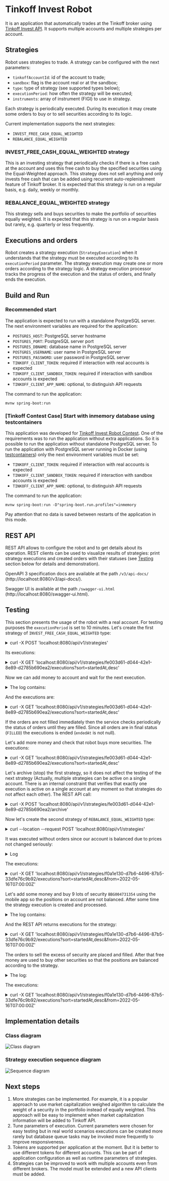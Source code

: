 # Tinkoff Invest Robot

It is an application that automatically trades at the Tinkoff broker using
[Tinkoff Invest API](https://github.com/Tinkoff/investAPI).
It supports multiple accounts and multiple strategies per account.

## Strategies

Robot uses strategies to trade. A strategy can be configured with the next parameters:

* `tinkoffAccountId`: id of the account to trade;
* `sandbox`: flag is the account real or at the sandbox;
* `type`: type of strategy (see supported types below);
* `executionPeriod`: how often the strategy will be executed;
* `instruments`: array of instrument (FIGI) to use in strategy.

Each strategy is periodically executed. During its execution it may create some orders
to buy or to sell securities according to its logic.

Current implementation supports the next strategies:

* `INVEST_FREE_CASH_EQUAL_WEIGHTED`
* `REBALANCE_EQUAL_WEIGHTED`

### INVEST_FREE_CASH_EQUAL_WEIGHTED strategy

This is an investing strategy that periodically checks if there is a free cash at the account and
uses this free cash to buy the specified securities using the Equal-Weighted approach. This strategy
does not sell anything and only invests free cash that can be added using recurrent auto-replenishment
feature of Tinkoff broker. It is expected that this strategy is run on a regular basis, e.g. daily, weekly or monthly.

### REBALANCE_EQUAL_WEIGHTED strategy

This strategy sells and buys securities to make the portfolio of securities equally weighted.
It is expected that this strategy is run on a regular basis but rarely, e.g. quarterly or less frequently.

## Executions and orders

Robot creates a strategy execution (`StrategyExecution`) when it understands that the strategy must be executed
according to its `executionPeriod` parameter. The strategy execution may create one or more orders according
to the strategy logic. A strategy execution processor tracks the progress of the execution and the status of orders,
and finally ends the execution.

## Build and Run

### Recommended start

The application is expected to run with a standalone PostgreSQL server. The next environment variables
are required for the application:

* `POSTGRES_HOST`: PostgreSQL server hostname
* `POSTGRES_PORT`: PostgreSQL server port
* `POSTGRES_DBNAME`: database name in PostgreSQL server
* `POSTGRES_USERNAME`: user name in PostgreSQL server
* `POSTGRES_PASSWORD`: user password in PostgreSQL server
* `TINKOFF_CLIENT_TOKEN`: required if interaction with real accounts is expected
* `TINKOFF_CLIENT_SANDBOX_TOKEN`: required if interaction with sandbox accounts is expected
* `TINKOFF_CLIENT_APP_NAME`: optional, to distinguish API requests

The command to run the application:
```
mvnw spring-boot:run
```

### [Tinkoff Contest Case] Start with inmemory database using testcontainers

This application was developed for [Tinkoff Invest Robot Contest](https://github.com/Tinkoff/invest-robot-contest).
One of the requirements was to run the application without extra applications.
So it is possible to run the application without standalone PostgreSQL server.
To run the application with PostgreSQL server running in Docker
(using [testcontainers](https://github.com/testcontainers)) only
the next environment variables must be set:
* `TINKOFF_CLIENT_TOKEN`: required if interaction with real accounts is expected
* `TINKOFF_CLIENT_SANDBOX_TOKEN`: required if interaction with sandbox accounts is expected
* `TINKOFF_CLIENT_APP_NAME`: optional, to distinguish API requests

The command to run the application:
```
mvnw spring-boot:run -D"spring-boot.run.profiles"=inmemory
```

Pay attention that no data is saved between restarts of the application in this mode.

## REST API

REST API allows to configure the robot and to get details about its operation. REST clients can be used
to visualize results of strategies: print strategy executions and created orders with their statuses
(see [Testing](#Testing) section below for details and demonstration).

OpenAPI 3 specification docs are available at the path `/v3/api-docs/` (http://localhost:8080/v3/api-docs/).

Swagger UI is available at the path `/swagger-ui.html` (http://localhost:8080/swagger-ui.html).

## Testing

This section presents the usage of the robot with a real account. For testing purposes the `executionPeriod`
is set to 10 minutes. Let's create the first strategy of `INVEST_FREE_CASH_EQUAL_WEIGHTED` type:
<details>
<summary>curl -X POST 'localhost:8080/api/v1/strategies'</summary>

```
curl -X POST 'localhost:8080/api/v1/strategies' \
--header 'Content-Type: application/json' \
--data-raw '{
  "tinkoffAccountId": "2172037018",
  "sandbox": false,
  "type": "INVEST_FREE_CASH_EQUAL_WEIGHTED",
  "executionPeriod": "PT10M",
  "instruments": [
      "BBG004731354",
      "BBG004S682Z6",
      "BBG004730JJ5"
  ]
}'
{
    "id": "fe003d61-d044-42e1-8e89-d2785b690ea2",
    "createdAt": "2022-05-16T11:38:49.429706100Z",
    "updatedAt": "2022-05-16T11:38:49.429706100Z",
    "status": "ACTIVE",
    "tinkoffAccountId": "2172037018",
    "sandbox": false,
    "type": "INVEST_FREE_CASH_EQUAL_WEIGHTED",
    "executionPeriod": "PT10M",
    "instruments": [
        "BBG004731354",
        "BBG004S682Z6",
        "BBG004730JJ5"
    ]
}
```
</details>

Its executions:
<details>
<summary>curl -X GET 'localhost:8080/api/v1/strategies/fe003d61-d044-42e1-8e89-d2785b690ea2/executions?sort=startedAt,desc'</summary>

```
curl -X GET 'localhost:8080/api/v1/strategies/fe003d61-d044-42e1-8e89-d2785b690ea2/executions?sort=startedAt,desc'
{
    "content": [
        {
            "id": "456a9ba0-7c12-4a35-8f58-c346459cfe0f",
            "createdAt": "2022-05-16T11:39:30.892874Z",
            "updatedAt": "2022-05-16T11:39:40.674410Z",
            "strategyId": "fe003d61-d044-42e1-8e89-d2785b690ea2",
            "tinkoffAccountId": "2172037018",
            "sandbox": false,
            "startedAt": "2022-05-16T11:39:30.883880Z",
            "endedAt": "2022-05-16T11:39:40.657627Z",
            "orders": []
        }
    ],
    "pageable": {
        "sort": {
            "empty": false,
            "sorted": true,
            "unsorted": false
        },
        "offset": 0,
        "pageSize": 20,
        "pageNumber": 0,
        "unpaged": false,
        "paged": true
    },
    "last": true,
    "totalElements": 1,
    "totalPages": 1,
    "size": 20,
    "number": 0,
    "sort": {
        "empty": false,
        "sorted": true,
        "unsorted": false
    },
    "first": true,
    "numberOfElements": 1,
    "empty": false
}
```
</details>

Now we can add money to account and wait for the next execution.

<details>
<summary>The log contains:</summary>

```
2022-05-16 14:50:31.061  INFO 23676 --- [   scheduling-1] i.t.service.StrategyService              : Created execution for strategy: strategyId=fe003d61-d044-42e1-8e89-d2785b690ea2, executionId=d1dc1822-f1ba-49b0-8ad1-02d531f7aab4.
2022-05-16 14:50:31.061  INFO 23676 --- [   scheduling-1] i.t.scheduling.StrategyRunnerTask        : StrategyRunnerTask executed in 0 millis.
2022-05-16 14:50:32.349  INFO 23676 --- [        queue-1] r.y.t.d.c.i.LoggingTaskLifecycleListener : consuming task: id=2, attempt=1
2022-05-16 14:50:32.349  INFO 23676 --- [        queue-1] i.t.service.StrategyService              : Executing strategy: strategyId=fe003d61-d044-42e1-8e89-d2785b690ea2, executionId=d1dc1822-f1ba-49b0-8ad1-02d531f7aab4...
2022-05-16 14:50:32.697  INFO 23676 --- [        queue-1] t.s.s.EqualWeightedAlgorithmOrderCreator : Creating buy orders for strategy execution: id=d1dc1822-f1ba-49b0-8ad1-02d531f7aab4, money=3000.000000000, pricedPositions=[PricedPosition{instrument=BBG004731354, quantity=0, price=381.850000000}, PricedPosition{instrument=BBG004S682Z6, quantity=0, price=58.590000000}, PricedPosition{instrument=BBG004730JJ5, quantity=0, price=89.650000000}], totalValue=3000.000000000, targetPositionValue=1000.000000000
2022-05-16 14:50:32.697  INFO 23676 --- [        queue-1] hEqualWeightedStrategyExecutionProcessor : Generated orders for strategy execution: id=d1dc1822-f1ba-49b0-8ad1-02d531f7aab4, orders=[Order(tinkoffAccountId=2172037018, sandbox=false, figi=BBG004731354, lots=2, direction=BUY, status=NEW, placeAt=null, tinkoffOrderId=null, strategyExecutionId=d1dc1822-f1ba-49b0-8ad1-02d531f7aab4), Order(tinkoffAccountId=2172037018, sandbox=false, figi=BBG004S682Z6, lots=1, direction=BUY, status=NEW, placeAt=null, tinkoffOrderId=null, strategyExecutionId=d1dc1822-f1ba-49b0-8ad1-02d531f7aab4), Order(tinkoffAccountId=2172037018, sandbox=false, figi=BBG004730JJ5, lots=1, direction=BUY, status=NEW, placeAt=null, tinkoffOrderId=null, strategyExecutionId=d1dc1822-f1ba-49b0-8ad1-02d531f7aab4)]
2022-05-16 14:50:32.750  INFO 23676 --- [        queue-1] i.t.service.StrategyService              : Executed strategy: strategyId=fe003d61-d044-42e1-8e89-d2785b690ea2, executionId=d1dc1822-f1ba-49b0-8ad1-02d531f7aab4, result=RESCHEDULE.
2022-05-16 14:50:32.750  INFO 23676 --- [        queue-1] r.y.t.d.c.i.LoggingTaskLifecycleListener : task reenqueued: id=2, delay=PT1M, time=401
2022-05-16 14:50:40.918  INFO 23676 --- [        queue-0] r.y.t.d.c.i.LoggingTaskLifecycleListener : consuming task: id=5, attempt=1
2022-05-16 14:50:41.204  INFO 23676 --- [        queue-0] i.t.service.OrderService                 : Got order response: tinkoffOrderStatus=EXECUTION_REPORT_STATUS_FILL, orderId=57c2a824-03ac-4bf7-950b-7ff58ac624f0, tinkoffOrderId=31307058406
2022-05-16 14:50:41.206  INFO 23676 --- [        queue-0] i.t.service.OrderService                 : Placed order: Order(tinkoffAccountId=2172037018, sandbox=false, figi=BBG004730JJ5, lots=1, direction=BUY, status=FILLED, placeAt=null, tinkoffOrderId=31307058406, strategyExecutionId=d1dc1822-f1ba-49b0-8ad1-02d531f7aab4)
2022-05-16 14:50:41.222  INFO 23676 --- [        queue-0] r.y.t.d.c.i.LoggingTaskLifecycleListener : task finished: id=5, in-queue=PT8.4710567S, time=302
2022-05-16 14:50:42.237  INFO 23676 --- [        queue-0] r.y.t.d.c.i.LoggingTaskLifecycleListener : consuming task: id=4, attempt=1
2022-05-16 14:50:42.442  INFO 23676 --- [        queue-0] i.t.service.OrderService                 : Got order response: tinkoffOrderStatus=EXECUTION_REPORT_STATUS_FILL, orderId=6e129a3b-20fb-402c-8de2-46eb0490a8f6, tinkoffOrderId=31307058734
2022-05-16 14:50:42.443  INFO 23676 --- [        queue-0] i.t.service.OrderService                 : Placed order: Order(tinkoffAccountId=2172037018, sandbox=false, figi=BBG004S682Z6, lots=1, direction=BUY, status=FILLED, placeAt=null, tinkoffOrderId=31307058734, strategyExecutionId=d1dc1822-f1ba-49b0-8ad1-02d531f7aab4)
2022-05-16 14:50:42.456  INFO 23676 --- [        queue-0] r.y.t.d.c.i.LoggingTaskLifecycleListener : task finished: id=4, in-queue=PT9.7065805S, time=219
2022-05-16 14:50:43.482  INFO 23676 --- [        queue-0] r.y.t.d.c.i.LoggingTaskLifecycleListener : consuming task: id=3, attempt=1
2022-05-16 14:50:43.808  INFO 23676 --- [        queue-0] i.t.service.OrderService                 : Got order response: tinkoffOrderStatus=EXECUTION_REPORT_STATUS_FILL, orderId=943928cb-8e8a-4d66-809b-b56cd7abc28c, tinkoffOrderId=R45530491
2022-05-16 14:50:43.808  INFO 23676 --- [        queue-0] i.t.service.OrderService                 : Placed order: Order(tinkoffAccountId=2172037018, sandbox=false, figi=BBG004731354, lots=2, direction=BUY, status=FILLED, placeAt=null, tinkoffOrderId=R45530491, strategyExecutionId=d1dc1822-f1ba-49b0-8ad1-02d531f7aab4)
2022-05-16 14:50:43.817  INFO 23676 --- [        queue-0] r.y.t.d.c.i.LoggingTaskLifecycleListener : task finished: id=3, in-queue=PT11.0674572S, time=334
2022-05-16 14:51:31.081  INFO 23676 --- [   scheduling-1] i.t.scheduling.StrategyRunnerTask        : StrategyRunnerTask executed in 4 millis.
2022-05-16 14:51:33.833  INFO 23676 --- [        queue-1] r.y.t.d.c.i.LoggingTaskLifecycleListener : consuming task: id=2, attempt=1
2022-05-16 14:51:33.840  INFO 23676 --- [        queue-1] i.t.service.StrategyService              : Executing strategy: strategyId=fe003d61-d044-42e1-8e89-d2785b690ea2, executionId=d1dc1822-f1ba-49b0-8ad1-02d531f7aab4...
2022-05-16 14:51:33.844  INFO 23676 --- [        queue-1] hEqualWeightedStrategyExecutionProcessor : Completing strategy execution with orders in final state: strategyExecutionId=d1dc1822-f1ba-49b0-8ad1-02d531f7aab4, orders=[Order(tinkoffAccountId=2172037018, sandbox=false, figi=BBG004731354, lots=2, direction=BUY, status=FILLED, placeAt=null, tinkoffOrderId=R45530491, strategyExecutionId=d1dc1822-f1ba-49b0-8ad1-02d531f7aab4), Order(tinkoffAccountId=2172037018, sandbox=false, figi=BBG004S682Z6, lots=1, direction=BUY, status=FILLED, placeAt=null, tinkoffOrderId=31307058734, strategyExecutionId=d1dc1822-f1ba-49b0-8ad1-02d531f7aab4), Order(tinkoffAccountId=2172037018, sandbox=false, figi=BBG004730JJ5, lots=1, direction=BUY, status=FILLED, placeAt=null, tinkoffOrderId=31307058406, strategyExecutionId=d1dc1822-f1ba-49b0-8ad1-02d531f7aab4)].
2022-05-16 14:51:33.851  INFO 23676 --- [        queue-1] i.t.service.StrategyService              : Executed strategy: strategyId=fe003d61-d044-42e1-8e89-d2785b690ea2, executionId=d1dc1822-f1ba-49b0-8ad1-02d531f7aab4, result=COMPLETE.
2022-05-16 14:51:33.852  INFO 23676 --- [        queue-1] r.y.t.d.c.i.LoggingTaskLifecycleListener : task finished: id=2, in-queue=PT1M2.7862411S, time=19
```
</details>

And the executions are:
<details>
<summary>curl -X GET 'localhost:8080/api/v1/strategies/fe003d61-d044-42e1-8e89-d2785b690ea2/executions?sort=startedAt,desc'</summary>

```
curl -X GET 'localhost:8080/api/v1/strategies/fe003d61-d044-42e1-8e89-d2785b690ea2/executions?sort=startedAt,desc'
{
    "content": [
        {
            "id": "d1dc1822-f1ba-49b0-8ad1-02d531f7aab4",
            "createdAt": "2022-05-16T11:50:31.061225Z",
            "updatedAt": "2022-05-16T11:50:31.061225Z",
            "strategyId": "fe003d61-d044-42e1-8e89-d2785b690ea2",
            "tinkoffAccountId": "2172037018",
            "sandbox": false,
            "startedAt": "2022-05-16T11:50:31.061225Z",
            "endedAt": null,
            "orders": [
                {
                    "id": "943928cb-8e8a-4d66-809b-b56cd7abc28c",
                    "createdAt": "2022-05-16T11:50:32.744452Z",
                    "updatedAt": "2022-05-16T11:50:43.811771Z",
                    "figi": "BBG004731354",
                    "lots": 2,
                    "direction": "BUY",
                    "status": "FILLED",
                    "placeAt": null,
                    "tinkoffOrderId": "R45530491"
                },
                {
                    "id": "6e129a3b-20fb-402c-8de2-46eb0490a8f6",
                    "createdAt": "2022-05-16T11:50:32.744452Z",
                    "updatedAt": "2022-05-16T11:50:42.448490Z",
                    "figi": "BBG004S682Z6",
                    "lots": 1,
                    "direction": "BUY",
                    "status": "FILLED",
                    "placeAt": null,
                    "tinkoffOrderId": "31307058734"
                },
                {
                    "id": "57c2a824-03ac-4bf7-950b-7ff58ac624f0",
                    "createdAt": "2022-05-16T11:50:32.744452Z",
                    "updatedAt": "2022-05-16T11:50:41.214370Z",
                    "figi": "BBG004730JJ5",
                    "lots": 1,
                    "direction": "BUY",
                    "status": "FILLED",
                    "placeAt": null,
                    "tinkoffOrderId": "31307058406"
                }
            ]
        },
        {
            "id": "456a9ba0-7c12-4a35-8f58-c346459cfe0f",
            "createdAt": "2022-05-16T11:39:30.892874Z",
            "updatedAt": "2022-05-16T11:39:40.674410Z",
            "strategyId": "fe003d61-d044-42e1-8e89-d2785b690ea2",
            "tinkoffAccountId": "2172037018",
            "sandbox": false,
            "startedAt": "2022-05-16T11:39:30.883880Z",
            "endedAt": "2022-05-16T11:39:40.657627Z",
            "orders": []
        }
    ],
    "pageable": {
        "sort": {
            "empty": false,
            "sorted": true,
            "unsorted": false
        },
        "offset": 0,
        "pageSize": 20,
        "pageNumber": 0,
        "unpaged": false,
        "paged": true
    },
    "last": true,
    "totalElements": 2,
    "totalPages": 1,
    "size": 20,
    "number": 0,
    "sort": {
        "empty": false,
        "sorted": true,
        "unsorted": false
    },
    "first": true,
    "numberOfElements": 2,
    "empty": false
}
```
</details>

If the orders are not filled immediately then the service checks periodically the status of orders
until they are filled. Since all orders are in final status (`FILLED`) the executions is ended (`endedAt` is not null).

Let's add more money and check that robot buys more securities.
The executions:

<details>
<summary>curl -X GET 'localhost:8080/api/v1/strategies/fe003d61-d044-42e1-8e89-d2785b690ea2/executions?sort=startedAt,desc'</summary>

```
curl -X GET 'localhost:8080/api/v1/strategies/fe003d61-d044-42e1-8e89-d2785b690ea2/executions?sort=startedAt,desc'
{
    "content": [
        {
            "id": "f8d79621-55e3-4491-920e-6b08c6bc7782",
            "createdAt": "2022-05-16T12:02:31.200304Z",
            "updatedAt": "2022-05-16T12:03:37.064220Z",
            "strategyId": "fe003d61-d044-42e1-8e89-d2785b690ea2",
            "tinkoffAccountId": "2172037018",
            "sandbox": false,
            "startedAt": "2022-05-16T12:02:31.199323Z",
            "endedAt": "2022-05-16T12:03:37.058262Z",
            "orders": [
                {
                    "id": "9c538b90-be1b-4804-890e-d5c9596f1e5e",
                    "createdAt": "2022-05-16T12:02:35.955774Z",
                    "updatedAt": "2022-05-16T12:02:48.544525Z",
                    "figi": "BBG004S682Z6",
                    "lots": 2,
                    "direction": "BUY",
                    "status": "FILLED",
                    "placeAt": null,
                    "tinkoffOrderId": "31307290757"
                },
                {
                    "id": "1eecd375-4d60-4797-b1e2-e2ff8c4537f4",
                    "createdAt": "2022-05-16T12:02:35.955774Z",
                    "updatedAt": "2022-05-16T12:02:47.257043Z",
                    "figi": "BBG004731354",
                    "lots": 3,
                    "direction": "BUY",
                    "status": "FILLED",
                    "placeAt": null,
                    "tinkoffOrderId": "R45534160"
                },
                {
                    "id": "b33e7226-3d4c-4fe6-8222-783f9defa4a1",
                    "createdAt": "2022-05-16T12:02:35.955774Z",
                    "updatedAt": "2022-05-16T12:02:45.819228Z",
                    "figi": "BBG004730JJ5",
                    "lots": 1,
                    "direction": "BUY",
                    "status": "FILLED",
                    "placeAt": null,
                    "tinkoffOrderId": "31307290041"
                }
            ]
        },
        {
            "id": "d1dc1822-f1ba-49b0-8ad1-02d531f7aab4",
            "createdAt": "2022-05-16T11:50:31.061225Z",
            "updatedAt": "2022-05-16T11:51:33.849750Z",
            "strategyId": "fe003d61-d044-42e1-8e89-d2785b690ea2",
            "tinkoffAccountId": "2172037018",
            "sandbox": false,
            "startedAt": "2022-05-16T11:50:31.061225Z",
            "endedAt": "2022-05-16T11:51:33.844753Z",
            "orders": [
                {
                    "id": "943928cb-8e8a-4d66-809b-b56cd7abc28c",
                    "createdAt": "2022-05-16T11:50:32.744452Z",
                    "updatedAt": "2022-05-16T11:50:43.811771Z",
                    "figi": "BBG004731354",
                    "lots": 2,
                    "direction": "BUY",
                    "status": "FILLED",
                    "placeAt": null,
                    "tinkoffOrderId": "R45530491"
                },
                {
                    "id": "6e129a3b-20fb-402c-8de2-46eb0490a8f6",
                    "createdAt": "2022-05-16T11:50:32.744452Z",
                    "updatedAt": "2022-05-16T11:50:42.448490Z",
                    "figi": "BBG004S682Z6",
                    "lots": 1,
                    "direction": "BUY",
                    "status": "FILLED",
                    "placeAt": null,
                    "tinkoffOrderId": "31307058734"
                },
                {
                    "id": "57c2a824-03ac-4bf7-950b-7ff58ac624f0",
                    "createdAt": "2022-05-16T11:50:32.744452Z",
                    "updatedAt": "2022-05-16T11:50:41.214370Z",
                    "figi": "BBG004730JJ5",
                    "lots": 1,
                    "direction": "BUY",
                    "status": "FILLED",
                    "placeAt": null,
                    "tinkoffOrderId": "31307058406"
                }
            ]
        },
        {
            "id": "456a9ba0-7c12-4a35-8f58-c346459cfe0f",
            "createdAt": "2022-05-16T11:39:30.892874Z",
            "updatedAt": "2022-05-16T11:39:40.674410Z",
            "strategyId": "fe003d61-d044-42e1-8e89-d2785b690ea2",
            "tinkoffAccountId": "2172037018",
            "sandbox": false,
            "startedAt": "2022-05-16T11:39:30.883880Z",
            "endedAt": "2022-05-16T11:39:40.657627Z",
            "orders": []
        }
    ],
    "pageable": {
        "sort": {
            "empty": false,
            "sorted": true,
            "unsorted": false
        },
        "offset": 0,
        "pageSize": 20,
        "pageNumber": 0,
        "unpaged": false,
        "paged": true
    },
    "last": true,
    "totalElements": 3,
    "totalPages": 1,
    "size": 20,
    "number": 0,
    "sort": {
        "empty": false,
        "sorted": true,
        "unsorted": false
    },
    "first": true,
    "numberOfElements": 3,
    "empty": false
}
```
</details>

Let's archive (stop) the first strategy, so it does not affect the testing of the next strategy (Actually,
multiple strategies can be active on a single account. There is an internal constraint that verifies that exactly
one execution is active on a single account at any moment so that strategies do not affect each other).
The REST API call:

<details>
<summary>curl -X POST 'localhost:8080/api/v1/strategies/fe003d61-d044-42e1-8e89-d2785b690ea2/archive'</summary>

```
curl -X POST 'localhost:8080/api/v1/strategies/fe003d61-d044-42e1-8e89-d2785b690ea2/archive' \
--data-raw ''
{
    "id": "fe003d61-d044-42e1-8e89-d2785b690ea2",
    "createdAt": "2022-05-16T11:38:49.429706Z",
    "updatedAt": "2022-05-16T12:07:25.966058800Z",
    "status": "ARCHIVED",
    "tinkoffAccountId": "2172037018",
    "sandbox": false,
    "type": "INVEST_FREE_CASH_EQUAL_WEIGHTED",
    "executionPeriod": "PT10M",
    "instruments": [
        "BBG004731354",
        "BBG004S682Z6",
        "BBG004730JJ5"
    ]
}
```
</details>

Now let's create the second strategy of `REBALANCE_EQUAL_WEIGHTED` type:

<details>
<summary>curl --location --request POST 'localhost:8080/api/v1/strategies'</summary>

```
curl -X POST 'localhost:8080/api/v1/strategies' \
--header 'Content-Type: application/json' \
--data-raw '{
  "tinkoffAccountId": "2172037018",
  "sandbox": false,
  "type": "REBALANCE_EQUAL_WEIGHTED",
  "executionPeriod": "PT10M",
  "instruments": [
      "BBG004731354",
      "BBG004S682Z6",
      "BBG004730JJ5"
  ]
}'
{
    "id": "f0a1e130-d7b6-4496-87b5-33dfe76c9b92",
    "createdAt": "2022-05-16T12:08:38.950774600Z",
    "updatedAt": "2022-05-16T12:08:38.950774600Z",
    "status": "ACTIVE",
    "tinkoffAccountId": "2172037018",
    "sandbox": false,
    "type": "REBALANCE_EQUAL_WEIGHTED",
    "executionPeriod": "PT10M",
    "instruments": [
        "BBG004731354",
        "BBG004S682Z6",
        "BBG004730JJ5"
    ]
}
```
</details>

It was executed without orders since our account is balanced due to prices not changed seriously:

<details>
<summary>Log</summary>

```
2022-05-16 15:09:19.701  INFO 22928 --- [   scheduling-1] i.t.service.StrategyService              : Created execution for strategy: strategyId=f0a1e130-d7b6-4496-87b5-33dfe76c9b92, executionId=fa827ec9-3b01-4b88-85a5-9bc206032b7a.
2022-05-16 15:09:19.702  INFO 22928 --- [   scheduling-1] i.t.scheduling.StrategyRunnerTask        : StrategyRunnerTask executed in 53 millis.
2022-05-16 15:09:29.044  INFO 22928 --- [        queue-1] r.y.t.d.c.i.LoggingTaskLifecycleListener : consuming task: id=10, attempt=1
2022-05-16 15:09:29.062  INFO 22928 --- [        queue-1] i.t.service.StrategyService              : Executing strategy: strategyId=f0a1e130-d7b6-4496-87b5-33dfe76c9b92, executionId=fa827ec9-3b01-4b88-85a5-9bc206032b7a...
2022-05-16 15:09:29.641  INFO 22928 --- [        queue-1] t.s.s.EqualWeightedAlgorithmOrderCreator : Creating sell orders for strategy execution: id=fa827ec9-3b01-4b88-85a5-9bc206032b7a, money=535.010000000, pricedPositions=[PricedPosition{instrument=BBG004731354, quantity=5, price=382.400000000}, PricedPosition{instrument=BBG004S682Z6, quantity=30, price=58.630000000}, PricedPosition{instrument=BBG004730JJ5, quantity=20, price=89.700000000}], totalValue=5999.910000000, targetPositionValue=1999.970000000
2022-05-16 15:09:29.849  INFO 22928 --- [        queue-1] t.s.s.EqualWeightedAlgorithmOrderCreator : Creating buy orders for strategy execution: id=fa827ec9-3b01-4b88-85a5-9bc206032b7a, money=535.010000000, pricedPositions=[PricedPosition{instrument=BBG004731354, quantity=5, price=382.400000000}, PricedPosition{instrument=BBG004S682Z6, quantity=30, price=58.630000000}, PricedPosition{instrument=BBG004730JJ5, quantity=20, price=89.700000000}], totalValue=5999.910000000, targetPositionValue=1999.970000000
2022-05-16 15:09:29.898  INFO 22928 --- [        queue-1] i.t.service.StrategyService              : Executed strategy: strategyId=f0a1e130-d7b6-4496-87b5-33dfe76c9b92, executionId=fa827ec9-3b01-4b88-85a5-9bc206032b7a, result=COMPLETE.
2022-05-16 15:09:29.900  INFO 22928 --- [        queue-1] r.y.t.d.c.i.LoggingTaskLifecycleListener : task finished: id=10, in-queue=PT10.2102377S, time=855
```
</details>

The executions:

<details>
<summary>curl -X GET 'localhost:8080/api/v1/strategies/f0a1e130-d7b6-4496-87b5-33dfe76c9b92/executions?sort=startedAt,desc&from=2022-05-16T07:00:00Z'</summary>

```
curl -X GET 'localhost:8080/api/v1/strategies/f0a1e130-d7b6-4496-87b5-33dfe76c9b92/executions?sort=startedAt,desc&from=2022-05-16T07:00:00Z'
{
    "content": [
        {
            "id": "fa827ec9-3b01-4b88-85a5-9bc206032b7a",
            "createdAt": "2022-05-16T12:09:19.681219Z",
            "updatedAt": "2022-05-16T12:09:29.888835Z",
            "strategyId": "f0a1e130-d7b6-4496-87b5-33dfe76c9b92",
            "tinkoffAccountId": "2172037018",
            "sandbox": false,
            "startedAt": "2022-05-16T12:09:19.661225Z",
            "endedAt": "2022-05-16T12:09:29.853872Z",
            "orders": []
        }
    ],
    "pageable": {
        "sort": {
            "empty": false,
            "sorted": true,
            "unsorted": false
        },
        "offset": 0,
        "pageNumber": 0,
        "pageSize": 20,
        "paged": true,
        "unpaged": false
    },
    "last": true,
    "totalElements": 1,
    "totalPages": 1,
    "size": 20,
    "number": 0,
    "sort": {
        "empty": false,
        "sorted": true,
        "unsorted": false
    },
    "first": true,
    "numberOfElements": 1,
    "empty": false
}
```
</details>

Let's add some money and buy 9 lots of security `BBG004731354` using the mobile app so the positions on account are not balanced.
After some time the strategy execution is created and processed.

<details>
<summary>The log contains:</summary>

```
2022-05-16 15:20:21.593  INFO 22928 --- [        queue-1] r.y.t.d.c.i.LoggingTaskLifecycleListener : consuming task: id=11, attempt=1
2022-05-16 15:20:21.604  INFO 22928 --- [        queue-1] i.t.service.StrategyService              : Executing strategy: strategyId=f0a1e130-d7b6-4496-87b5-33dfe76c9b92, executionId=46bcdd28-0be5-4e7f-93bb-39b080b098ee...
2022-05-16 15:20:21.958  INFO 22928 --- [        queue-1] t.s.s.EqualWeightedAlgorithmOrderCreator : Creating sell orders for strategy execution: id=46bcdd28-0be5-4e7f-93bb-39b080b098ee, money=92.110000000, pricedPositions=[PricedPosition{instrument=BBG004731354, quantity=14, price=381.350000000}, PricedPosition{instrument=BBG004S682Z6, quantity=30, price=58.570000000}, PricedPosition{instrument=BBG004730JJ5, quantity=20, price=89.710000000}], totalValue=8982.310000000, targetPositionValue=2994.103333334
2022-05-16 15:20:21.958  INFO 22928 --- [        queue-1] eEqualWeightedStrategyExecutionProcessor : Generated sell orders for strategy execution: id=46bcdd28-0be5-4e7f-93bb-39b080b098ee, orders=[Order(tinkoffAccountId=2172037018, sandbox=false, figi=BBG004731354, lots=5, direction=SELL, status=NEW, placeAt=null, tinkoffOrderId=null, strategyExecutionId=46bcdd28-0be5-4e7f-93bb-39b080b098ee)]
2022-05-16 15:20:21.980  INFO 22928 --- [        queue-1] i.t.service.StrategyService              : Executed strategy: strategyId=f0a1e130-d7b6-4496-87b5-33dfe76c9b92, executionId=46bcdd28-0be5-4e7f-93bb-39b080b098ee, result=RESCHEDULE.
2022-05-16 15:20:21.980  INFO 22928 --- [        queue-1] r.y.t.d.c.i.LoggingTaskLifecycleListener : task reenqueued: id=11, delay=PT1M, time=386
2022-05-16 15:20:29.731  INFO 22928 --- [        queue-0] r.y.t.d.c.i.LoggingTaskLifecycleListener : consuming task: id=12, attempt=1
2022-05-16 15:20:30.170  INFO 22928 --- [        queue-0] i.t.service.OrderService                 : Got order response: tinkoffOrderStatus=EXECUTION_REPORT_STATUS_FILL, orderId=a323e4bb-26da-4c4b-8fb2-76c434b1d534, tinkoffOrderId=R45541093
2022-05-16 15:20:30.170  INFO 22928 --- [        queue-0] i.t.service.OrderService                 : Placed order: Order(tinkoffAccountId=2172037018, sandbox=false, figi=BBG004731354, lots=5, direction=SELL, status=FILLED, placeAt=null, tinkoffOrderId=R45541093, strategyExecutionId=46bcdd28-0be5-4e7f-93bb-39b080b098ee)
2022-05-16 15:20:30.186  INFO 22928 --- [        queue-0] r.y.t.d.c.i.LoggingTaskLifecycleListener : task finished: id=12, in-queue=PT8.2125663S, time=455
```
</details>

And the REST API returns executions for the strategy:

<details>
<summary>curl -X GET 'localhost:8080/api/v1/strategies/f0a1e130-d7b6-4496-87b5-33dfe76c9b92/executions?sort=startedAt,desc&from=2022-05-16T07:00:00Z'</summary>

```
curl -X GET 'localhost:8080/api/v1/strategies/f0a1e130-d7b6-4496-87b5-33dfe76c9b92/executions?sort=startedAt,desc&from=2022-05-16T07:00:00Z'
{
    "content": [
        {
            "id": "46bcdd28-0be5-4e7f-93bb-39b080b098ee",
            "createdAt": "2022-05-16T12:20:19.858406Z",
            "updatedAt": "2022-05-16T12:22:24.431390Z",
            "strategyId": "f0a1e130-d7b6-4496-87b5-33dfe76c9b92",
            "tinkoffAccountId": "2172037018",
            "sandbox": false,
            "startedAt": "2022-05-16T12:20:19.857407Z",
            "endedAt": "2022-05-16T12:22:24.415766Z",
            "orders": [
                {
                    "id": "a323e4bb-26da-4c4b-8fb2-76c434b1d534",
                    "createdAt": "2022-05-16T12:20:21.971527Z",
                    "updatedAt": "2022-05-16T12:20:30.170552Z",
                    "figi": "BBG004731354",
                    "lots": 5,
                    "direction": "SELL",
                    "status": "FILLED",
                    "placeAt": null,
                    "tinkoffOrderId": "R45541093"
                }
            ]
        },
        {
            "id": "fa827ec9-3b01-4b88-85a5-9bc206032b7a",
            "createdAt": "2022-05-16T12:09:19.681219Z",
            "updatedAt": "2022-05-16T12:09:29.888835Z",
            "strategyId": "f0a1e130-d7b6-4496-87b5-33dfe76c9b92",
            "tinkoffAccountId": "2172037018",
            "sandbox": false,
            "startedAt": "2022-05-16T12:09:19.661225Z",
            "endedAt": "2022-05-16T12:09:29.853872Z",
            "orders": []
        }
    ],
    "pageable": {
        "sort": {
            "empty": false,
            "sorted": true,
            "unsorted": false
        },
        "offset": 0,
        "pageNumber": 0,
        "pageSize": 20,
        "paged": true,
        "unpaged": false
    },
    "last": true,
    "totalElements": 2,
    "totalPages": 1,
    "size": 20,
    "number": 0,
    "sort": {
        "empty": false,
        "sorted": true,
        "unsorted": false
    },
    "first": true,
    "numberOfElements": 2,
    "empty": false
}
```
</details>

The orders to sell the excess of security are placed and filled.
After that free money are used to buy other securities so that the positions are balanced according to the strategy.

<details>
<summary>The log:</summary>

```
2022-05-16 15:21:23.052  INFO 22928 --- [        queue-1] r.y.t.d.c.i.LoggingTaskLifecycleListener : consuming task: id=11, attempt=1
2022-05-16 15:21:23.052  INFO 22928 --- [        queue-1] i.t.service.StrategyService              : Executing strategy: strategyId=f0a1e130-d7b6-4496-87b5-33dfe76c9b92, executionId=46bcdd28-0be5-4e7f-93bb-39b080b098ee...
2022-05-16 15:21:23.331  INFO 22928 --- [        queue-1] t.s.s.EqualWeightedAlgorithmOrderCreator : Creating buy orders for strategy execution: id=46bcdd28-0be5-4e7f-93bb-39b080b098ee, money=1997.440000000, pricedPositions=[PricedPosition{instrument=BBG004731354, quantity=9, price=381.250000000}, PricedPosition{instrument=BBG004S682Z6, quantity=30, price=58.570000000}, PricedPosition{instrument=BBG004730JJ5, quantity=20, price=89.730000000}], totalValue=8980.390000000, targetPositionValue=2993.463333333
2022-05-16 15:21:23.331  INFO 22928 --- [        queue-1] eEqualWeightedStrategyExecutionProcessor : Generated buy orders for strategy execution: id=46bcdd28-0be5-4e7f-93bb-39b080b098ee, orders=[Order(tinkoffAccountId=2172037018, sandbox=false, figi=BBG004S682Z6, lots=2, direction=BUY, status=NEW, placeAt=null, tinkoffOrderId=null, strategyExecutionId=46bcdd28-0be5-4e7f-93bb-39b080b098ee)]
2022-05-16 15:21:23.331  INFO 22928 --- [        queue-1] i.t.service.StrategyService              : Executed strategy: strategyId=f0a1e130-d7b6-4496-87b5-33dfe76c9b92, executionId=46bcdd28-0be5-4e7f-93bb-39b080b098ee, result=RESCHEDULE.
2022-05-16 15:21:23.331  INFO 22928 --- [        queue-1] r.y.t.d.c.i.LoggingTaskLifecycleListener : task reenqueued: id=11, delay=PT1M, time=279
2022-05-16 15:21:31.243  INFO 22928 --- [        queue-0] r.y.t.d.c.i.LoggingTaskLifecycleListener : consuming task: id=13, attempt=1
2022-05-16 15:21:31.497  INFO 22928 --- [        queue-0] i.t.service.OrderService                 : Got order response: tinkoffOrderStatus=EXECUTION_REPORT_STATUS_FILL, orderId=c96f384c-05d8-4c0d-9e5f-2ae3722d6ba9, tinkoffOrderId=31307702037
2022-05-16 15:21:31.497  INFO 22928 --- [        queue-0] i.t.service.OrderService                 : Placed order: Order(tinkoffAccountId=2172037018, sandbox=false, figi=BBG004S682Z6, lots=2, direction=BUY, status=FILLED, placeAt=null, tinkoffOrderId=31307702037, strategyExecutionId=46bcdd28-0be5-4e7f-93bb-39b080b098ee)
2022-05-16 15:21:31.513  INFO 22928 --- [        queue-0] r.y.t.d.c.i.LoggingTaskLifecycleListener : task finished: id=13, in-queue=PT8.1766063S, time=270
2022-05-16 15:22:19.899  INFO 22928 --- [   scheduling-1] i.t.scheduling.StrategyRunnerTask        : StrategyRunnerTask executed in 0 millis.
2022-05-16 15:22:24.400  INFO 22928 --- [        queue-1] r.y.t.d.c.i.LoggingTaskLifecycleListener : consuming task: id=11, attempt=1
2022-05-16 15:22:24.415  INFO 22928 --- [        queue-1] i.t.service.StrategyService              : Executing strategy: strategyId=f0a1e130-d7b6-4496-87b5-33dfe76c9b92, executionId=46bcdd28-0be5-4e7f-93bb-39b080b098ee...
2022-05-16 15:22:24.431  INFO 22928 --- [        queue-1] i.t.service.StrategyService              : Executed strategy: strategyId=f0a1e130-d7b6-4496-87b5-33dfe76c9b92, executionId=46bcdd28-0be5-4e7f-93bb-39b080b098ee, result=COMPLETE.
2022-05-16 15:22:24.431  INFO 22928 --- [        queue-1] r.y.t.d.c.i.LoggingTaskLifecycleListener : task finished: id=11, in-queue=PT2M4.570652S, time=31
```
</details>

The executions:
<details>
<summary>curl -X GET 'localhost:8080/api/v1/strategies/f0a1e130-d7b6-4496-87b5-33dfe76c9b92/executions?sort=startedAt,desc&from=2022-05-16T07:00:00Z'</summary>

```
curl -X GET 'localhost:8080/api/v1/strategies/f0a1e130-d7b6-4496-87b5-33dfe76c9b92/executions?sort=startedAt,desc&from=2022-05-16T07:00:00Z'
{
    "content": [
        {
            "id": "46bcdd28-0be5-4e7f-93bb-39b080b098ee",
            "createdAt": "2022-05-16T12:20:19.858406Z",
            "updatedAt": "2022-05-16T12:22:24.431390Z",
            "strategyId": "f0a1e130-d7b6-4496-87b5-33dfe76c9b92",
            "tinkoffAccountId": "2172037018",
            "sandbox": false,
            "startedAt": "2022-05-16T12:20:19.857407Z",
            "endedAt": "2022-05-16T12:22:24.415766Z",
            "orders": [
                {
                    "id": "a323e4bb-26da-4c4b-8fb2-76c434b1d534",
                    "createdAt": "2022-05-16T12:20:21.971527Z",
                    "updatedAt": "2022-05-16T12:20:30.170552Z",
                    "figi": "BBG004731354",
                    "lots": 5,
                    "direction": "SELL",
                    "status": "FILLED",
                    "placeAt": null,
                    "tinkoffOrderId": "R45541093"
                },
                {
                    "id": "c96f384c-05d8-4c0d-9e5f-2ae3722d6ba9",
                    "createdAt": "2022-05-16T12:21:23.331043Z",
                    "updatedAt": "2022-05-16T12:21:31.513037Z",
                    "figi": "BBG004S682Z6",
                    "lots": 2,
                    "direction": "BUY",
                    "status": "FILLED",
                    "placeAt": null,
                    "tinkoffOrderId": "31307702037"
                }
            ]
        },
        {
            "id": "fa827ec9-3b01-4b88-85a5-9bc206032b7a",
            "createdAt": "2022-05-16T12:09:19.681219Z",
            "updatedAt": "2022-05-16T12:09:29.888835Z",
            "strategyId": "f0a1e130-d7b6-4496-87b5-33dfe76c9b92",
            "tinkoffAccountId": "2172037018",
            "sandbox": false,
            "startedAt": "2022-05-16T12:09:19.661225Z",
            "endedAt": "2022-05-16T12:09:29.853872Z",
            "orders": []
        }
    ],
    "pageable": {
        "sort": {
            "empty": false,
            "sorted": true,
            "unsorted": false
        },
        "offset": 0,
        "pageNumber": 0,
        "pageSize": 20,
        "paged": true,
        "unpaged": false
    },
    "last": true,
    "totalElements": 2,
    "totalPages": 1,
    "size": 20,
    "number": 0,
    "sort": {
        "empty": false,
        "sorted": true,
        "unsorted": false
    },
    "first": true,
    "numberOfElements": 2,
    "empty": false
}
```
</details>

## Implementation details

### Class diagram

![Class diagram](docs/class-diagram.png)

### Strategy execution sequence diagram

![Sequence diagram](docs/strategy-execution-sequence-diagram.png)

## Next steps

1. More strategies can be implemented. For example, it is a popular approach to use market capitalization weighed
   algorithm to calculate the weight of a security in the portfolio instead of equally weighted. This approach
   will be easy to implement when market capitalization information will be added to Tinkoff API.
2. Tune parameters of execution. Current parameters were chosen for easy testing but in real world scenarios
   executions can be created more rarely but database queue tasks may be invoked more frequently to improve
   responsiveness.
3. Tokens are supported per application at the moment. But it is better to use different tokens for different accounts.
   This can be part of application configuration as well as runtime parameters of strategies.
4. Strategies can be improved to work with multiple accounts even from different brokers. The model must be
   extended and a new API clients must be added.